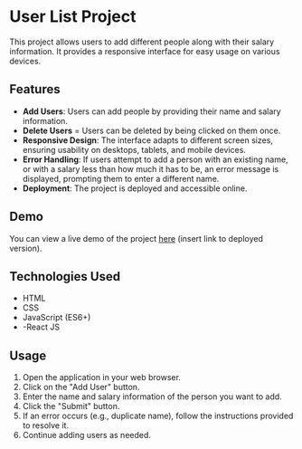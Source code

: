 # User List Project

This project allows users to add different people along with their salary information. It provides a responsive interface for easy usage on various devices.

## Features

- **Add Users**: Users can add people by providing their name and salary information.
- **Delete Users** = Users can be deleted by being clicked on them once.
- **Responsive Design**: The interface adapts to different screen sizes, ensuring usability on desktops, tablets, and mobile devices.
- **Error Handling**: If users attempt to add a person with an existing name, or with a salary less than how much it has to be, an error message is displayed, prompting them to enter a different name.
- **Deployment**: The project is deployed and accessible online.

## Demo

You can view a live demo of the project [here](https://userlistproject.netlify.app/) (insert link to deployed version).

## Technologies Used

- HTML
- CSS
- JavaScript (ES6+)
- -React JS

## Usage

1. Open the application in your web browser.
2. Click on the "Add User" button.
3. Enter the name and salary information of the person you want to add.
4. Click the "Submit" button.
5. If an error occurs (e.g., duplicate name), follow the instructions provided to resolve it.
6. Continue adding users as needed.
